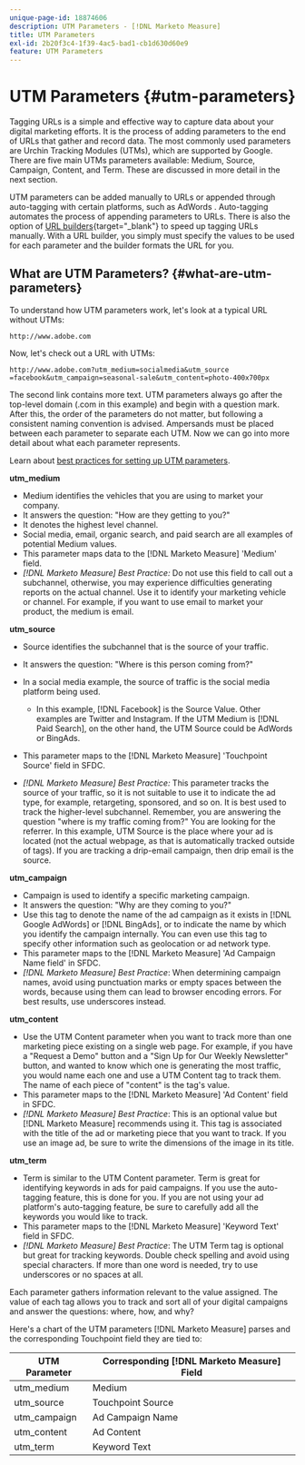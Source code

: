 ```yaml
---
unique-page-id: 18874606
description: UTM Parameters - [!DNL Marketo Measure]
title: UTM Parameters
exl-id: 2b20f3c4-1f39-4ac5-bad1-cb1d630d60e9
feature: UTM Parameters
---
```

# UTM Parameters {#utm-parameters}

Tagging URLs is a simple and effective way to capture data about your digital marketing efforts. It is the process of adding parameters to the end of URLs that gather and record data. The most commonly used parameters are Urchin Tracking Modules (UTMs), which are supported by Google. There are five main UTMs parameters available: Medium, Source, Campaign, Content, and Term. These are discussed in more detail in the next section.

UTM parameters can be added manually to URLs or appended through auto-tagging with certain platforms, such as AdWords . Auto-tagging automates the process of appending parameters to URLs. There is also the option of [URL builders](https://ga-dev-tools.web.app/campaign-url-builder/){target="_blank"} to speed up tagging URLs manually. With a URL builder, you simply must specify the values to be used for each parameter and the builder formats the URL for you.

## What are UTM Parameters? {#what-are-utm-parameters}

To understand how UTM parameters work, let's look at a typical URL without UTMs:

`http://www.adobe.com`

Now, let's check out a URL with UTMs:

`http://www.adobe.com?utm_medium=socialmedia&utm_source =facebook&utm_campaign=seasonal-sale&utm_content=photo-400x700px`

The second link contains more text. UTM parameters always go after the top-level domain (.com in this example) and begin with a question mark. After this, the order of the parameters do not matter, but following a consistent naming convention is advised. Ampersands must be placed between each parameter to separate each UTM. Now we can go into more detail about what each parameter represents.

Learn about [best practices for setting up UTM parameters](/help/channel-tracking-and-setup/online-channels/best-practices-for-setting-up-utm-parameters.md).

**utm_medium**

* Medium identifies the vehicles that you are using to market your company.
* It answers the question: "How are they getting to you?"
* It denotes the highest level channel.
* Social media, email, organic search, and paid search are all examples of potential Medium values.
* This parameter maps data to the [!DNL Marketo Measure] 'Medium' field.
* _[!DNL Marketo Measure] Best Practice:_ Do not use this field to call out a subchannel, otherwise, you may experience difficulties generating reports on the actual channel. Use it to identify your marketing vehicle or channel. For example, if you want to use email to market your product, the medium is email.

**utm_source**

* Source identifies the subchannel that is the source of your traffic.
* It answers the question: "Where is this person coming from?"
* In a social media example, the source of traffic is the social media platform being used.
   * In this example, [!DNL Facebook] is the Source Value. Other examples are Twitter and Instagram. If the UTM Medium is [!DNL Paid Search], on the other hand, the UTM Source could be AdWords or BingAds.

* This parameter maps to the [!DNL Marketo Measure] 'Touchpoint Source' field in SFDC.
* _[!DNL Marketo Measure] Best Practice:_ This parameter tracks the source of your traffic, so it is not suitable to use it to indicate the ad type, for example, retargeting, sponsored, and so on. It is best used to track the higher-level subchannel. Remember, you are answering the question "where is my traffic coming from?" You are looking for the referrer. In this example, UTM Source is the place where your ad is located (not the actual webpage, as that is automatically tracked outside of tags). If you are tracking a drip-email campaign, then drip email is the source.

**utm_campaign**

* Campaign is used to identify a specific marketing campaign.
* It answers the question: "Why are they coming to you?"
* Use this tag to denote the name of the ad campaign as it exists in [!DNL Google AdWords] or [!DNL BingAds], or to indicate the name by which you identify the campaign internally. You can even use this tag to specify other information such as geolocation or ad network type.
* This parameter maps to the [!DNL Marketo Measure] 'Ad Campaign Name field' in SFDC.
* _[!DNL Marketo Measure] Best Practice_: When determining campaign names, avoid using punctuation marks or empty spaces between the words, because using them can lead to browser encoding errors. For best results, use underscores instead.

**utm_content**

* Use the UTM Content parameter when you want to track more than one marketing piece existing on a single web page. For example, if you have a "Request a Demo" button and a "Sign Up for Our Weekly Newsletter" button, and wanted to know which one is generating the most traffic, you would name each one and use a UTM Content tag to track them. The name of each piece of "content" is the tag's value.
* This parameter maps to the [!DNL Marketo Measure] 'Ad Content' field in SFDC.
* _[!DNL Marketo Measure] Best Practice_: This is an optional value but [!DNL Marketo Measure] recommends using it. This tag is associated with the title of the ad or marketing piece that you want to track. If you use an image ad, be sure to write the dimensions of the image in its title.

**utm_term**

* Term is similar to the UTM Content parameter. Term is great for identifying keywords in ads for paid campaigns. If you use the auto-tagging feature, this is done for you. If you are not using your ad platform's auto-tagging feature, be sure to carefully add all the keywords you would like to track.
* This parameter maps to the [!DNL Marketo Measure] 'Keyword Text' field in SFDC.
* _[!DNL Marketo Measure] Best Practice_: The UTM Term tag is optional but great for tracking keywords. Double check spelling and avoid using special characters. If more than one word is needed, try to use underscores or no spaces at all.

Each parameter gathers information relevant to the value assigned. The value of each tag allows you to track and sort all of your digital campaigns and answer the questions: where, how, and why?

Here's a chart of the UTM parameters [!DNL Marketo Measure] parses and the corresponding Touchpoint field they are tied to:

| **UTM Parameter** | **Corresponding [!DNL Marketo Measure] Field** |
|---|---|
| utm_medium | Medium |
| utm_source | Touchpoint Source |
| utm_campaign | Ad Campaign Name |
| utm_content | Ad Content |
| utm_term | Keyword Text |
